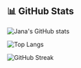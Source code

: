 ## 📊 GitHub Stats

![Jana's GitHub stats](https://github-readme-stats.vercel.app/api?username=jana-nour&show_icons=true&theme=default&bg_color=00000000&title_color=800020&text_color=800020&icon_color=800020&border_color=800020)

![Top Langs](https://github-readme-stats.vercel.app/api/top-langs/?username=jana-nour&layout=compact&bg_color=00000000&title_color=800020&text_color=800020&icon_color=800020&border_color=800020)

![GitHub Streak](https://streak-stats.demolab.com?user=jana-nour&theme=default&hide_border=false&background=FFFFFF00&ring=800020&fire=800020&currStreakLabel=800020)
